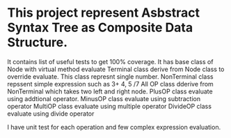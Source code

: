 # This project represent Asbstract Syntax Tree as Composite Data Structure.
It contains list of useful tests to get 100% coverage.
It has base class of Node with virtual method evaluate
Terminal class derive from Node class to override evaluate. This class represnt single number.
NonTerminal class repssent simple expression such as 3+ 4, 5 /7
All OP class dderive from  NonTerminal which takes two left and right node.
PlusOP class evaluate using addtional operator.
MinusOP class evaluate using subtraction operator
MultiOP class evaluate using multiple operator
DivideOP class evaluate using divide operator

I have unit test for each operation and few complex expression evaluation. 
